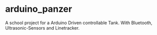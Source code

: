 # arduino_panzer
A school project for a Arduino Driven controllable Tank. With Bluetooth, Ultrasonic-Sensors and Linetracker.
